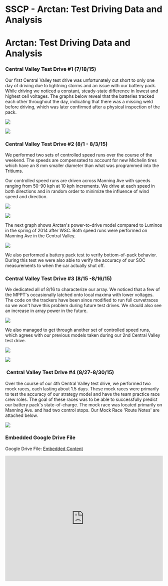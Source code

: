 # SSCP - Arctan: Test Driving Data and Analysis

# Arctan: Test Driving Data and Analysis

### Central Valley Test Drive #1 (7/18/15)

[](#h.lh3jsf6x90ty)

Our first Central Valley test drive was unfortunately cut short to only one day of driving due to lightning storms and an issue with our battery pack. While driving we noticed a constant, steady-state difference in lowest and highest cell voltages. The graphs below reveal that the batteries tracked each other throughout the day, indicating that there was a missing weld before driving, which was later confirmed after a physical inspection of the pack.

![](../../../../assets/image_2e99028d60.png)

![](../../../../assets/image_9294503993.png)

### Central Valley Test Drive #2 (8/1 - 8/3/15)

[](#h.c33dmoa39vca)

We performed two sets of controlled speed runs over the course of the weekend. The speeds are compensated to account for new Michelin tires which have an 8 mm smaller diameter than what was programmed into the Tritiums. 

Our controlled speed runs are driven across Manning Ave with speeds ranging from 50-90 kph at 10 kph increments. We drive at each speed in both directions and in random order to minimize the influence of wind speed and direction. 

![](../../../../assets/image_35a91278d9.png)

![](../../../../assets/image_f46ffa5edb.jpg)

The next graph shows Arctan's power-to-drive model compared to Luminos in the spring of 2014 after WSC. Both speed runs were performed on Manning Ave in the Central Valley. 

![](../../../../assets/image_786bf80f66.jpg)

We also performed a battery pack test to verify bottom-of-pack behavior. During this test we were also able to verify the accuracy of our SOC measurements to when the car actually shut off.

### Central Valley Test Drive #3 (8/15 -8/16/15)

[](#h.ml6ysj3z6w8i)

We dedicated all of 8/16 to characterize our array. We noticed that a few of the MPPT's occasionally latched onto local maxima with lower voltages. The code on the trackers have been since modified to run full curvetraces so we won't have this problem during future test drives. We should also see an increase in array power in the future.

![](../../../../assets/image_e75dc0e67d.jpg)

We also managed to get through another set of controlled speed runs, which agrees with our previous models taken during our 2nd Central Valley test drive. 

![](../../../../assets/image_67c47fc758.jpg)

![](../../../../assets/image_48209badb8.jpg)

###  Central Valley Test Drive #4 (8/27-8/30/15)

[](#h.jp1zy4si71ip)

Over the course of our 4th Central Valley test drive, we performed two mock races, each lasting about 1.5 days. These mock races were primarily to test the accuracy of our strategy model and have the team practice race crew roles. The goal of these races was to be able to successfully predict our battery pack's state-of-charge. The mock race was located primarily on Manning Ave. and had two control stops. Our Mock Race 'Route Notes' are attached below.

![](../../../../assets/image_74cd37aceb.jpg)

[](https://drive.google.com/folderview?id=1Au6yPqvsvPrUMuwOAzor8rSfa48hUpxA)

### Embedded Google Drive File

Google Drive File: [Embedded Content](https://drive.google.com/embeddedfolderview?id=1Au6yPqvsvPrUMuwOAzor8rSfa48hUpxA#list)

<iframe width="100%" height="400" src="https://drive.google.com/embeddedfolderview?id=1Au6yPqvsvPrUMuwOAzor8rSfa48hUpxA#list" frameborder="0"></iframe>

